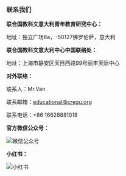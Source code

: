 ### 联系我们

**联合国教科文意大利青年教育研究中心：**

地址：独立广场8a，-50127佛罗伦萨，意大利

**联合国教科文意大利中心中国联络处：**

地址：上海市静安区天目西路99号丽丰天际中心


**对外联络：**

联系人：Mr.Van

联系邮箱：educational@cregu.org

联系电话：+86 16628881018

**官方微信公众号：**

![微信公众号](/core/子页面/关于我们/微信公众号.png)

**小红书：**

![小红书](/core/子页面/关于我们/小红书.jpg)
